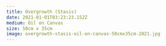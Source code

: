 ```yaml
---
title: Overgrowth (Stasis)
date: 2021-01-01T03:23:23.152Z
medium: Oil on Canvas
size: 50cm x 35cm
image: overgrowth-stasis-oil-on-canvas-50cmx35cm-2021.jpg
---
```

